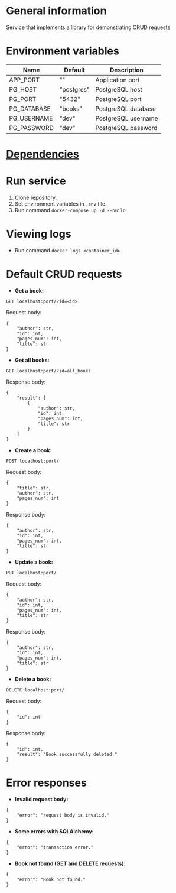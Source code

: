 # General information
Service that implements a library for demonstrating CRUD requests

# Environment variables
 | Name | Default | Description| 
 | --- | --- | --- |
 | APP_PORT | "" | Application port |
 | PG_HOST | "postgres" | PostgreSQL host |
 | PG_PORT | "5432" | PostgreSQL port |
 | PG_DATABASE | "books" | PostgreSQL database |
 | PG_USERNAME | "dev" | PostgreSQL username |
 | PG_PASSWORD | "dev" | PostgreSQL password |

# [Dependencies](requirements.txt)

# Run service
1. Clone repository.
2. Set environment variables in `.env` file.
3. Run command `docker-compose up -d --build`

# Viewing logs
 - Run command `docker logs <container_id>`


# Default CRUD requests
 - **Get a book:**
```
GET localhost:port/?id=<id>
```
Request body:
```
{
    "author": str,
    "id": int,
    "pages_num": int,
    "title": str
}
```

 - **Get all books:**
```
GET localhost:port/?id=all_books
```
Response body:
```
{
    "result": [
        {
            "author": str,
            "id": int,
            "pages_num": int,
            "title": str
        }
    ]
}
```

- **Create a book:**
```
POST localhost:port/
```
Request body:
```
{
    "title": str,
    "author": str,
    "pages_num": int
}
```
Response body:
```
{
    "author": str,
    "id": int,
    "pages_num": int,
    "title": str
}
```

- **Update a book:**
```
PUT localhost:port/
```
Request body:
```
{
    "author": str,
    "id": int,
    "pages_num": int,
    "title": str
}
```
Response body:
```
{
    "author": str,
    "id": int,
    "pages_num": int,
    "title": str
}
```

- **Delete a book:**
```
DELETE localhost:port/
```
Request body:
```
{
    "id": int
}
```
Response body:
```
{
    "id": int,
    "result": "Book successfully deleted."
}
```

# Error responses
 - **Invalid request body:**
```
{
    "error": "request body is invalid."
}
```

- **Some errors with SQLAlchemy:**
```
{
    "error": "transaction error."
}
```

- **Book not found (GET and DELETE requests):**
```
{
    "error": "Book not found."
}
```